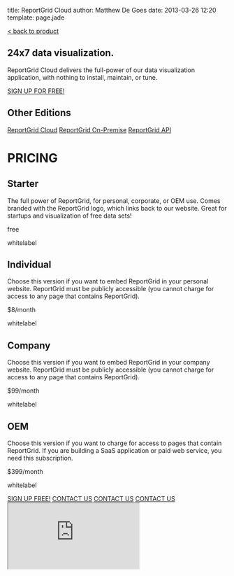 title: ReportGrid Cloud
author: Matthew De Goes
date: 2013-03-26 12:20
template: page.jade

<div id="body-links">
   <a class="static-link" href="/products/reportgrid/">&#60; back to product</a>
</div>
<div class="two-columns">
    <h2>24x7 data visualization.</h2>
    <p>ReportGrid Cloud delivers the full-power of our data visualization application, with nothing to install, maintain, or tune.</p>
</div>
<div class="two-columns-end">
    <a class="medium-button red-background" href="/account/login/">SIGN UP FOR FREE!</a>
    <div id="body-side-resources">
        <h2>Other Editions</h2>
        <div id="editions">
            <a class="active" href="/editions/reportgrid-cloud/">ReportGrid Cloud</a>
            <a href="/editions/reportgrid-on-premise/">ReportGrid On-Premise</a>
            <a href="/editions/reportgrid-api/">ReportGrid API</a>
        </div>
    </div>
</div>
<div class="clear-left">
</div>
<div id="edition-content">
    <h1>PRICING</h1>
    <div id="dynamic-pricing-chart">
        <div class="pricing-chart-option">
            <h2>Starter</h2>
            <p class="description-alt">The full power of ReportGrid, for personal, corporate, or OEM use. Comes branded with the ReportGrid logo, which links back to our website. Great for startups and visualization of free data sets!</p>
            <p class="cost">free</p>
            <p class="check-no"></p>
            <p class="point-name">whitelabel</p>
        </div>
        <div class="pricing-chart-option">
            <h2>Individual</h2>
            <p class="description-alt">Choose this version if you want to embed ReportGrid in your personal website. ReportGrid must be publicly accessible (you cannot charge for access to any page that contains ReportGrid).</p>
            <p class="cost">$8/month</p>
            <p class="check-yes"></p>
            <p class="point-name">whitelabel</p>
        </div>
        <div class="pricing-chart-option">
            <h2>Company</h2>
            <p class="description-alt">Choose this version if you want to embed ReportGrid in your company website. ReportGrid must be publicly accessible (you cannot charge for access to any page that contains ReportGrid).</p>
            <p class="cost">$99/month</p>
            <p class="check-yes"></p>
            <p class="point-name">whitelabel</p>
        </div>
        <div class="pricing-chart-option">
            <h2>OEM</h2>
            <p class="description-alt">Choose this version if you want to charge for access to pages that contain ReportGrid. If you are building a SaaS application or paid web service, you need this subscription.</p>
            <p class="cost">$399/month</p>
            <p class="check-yes"></p>
            <p class="point-name">whitelabel</p>
        </div>
        <div class="clear-left">
        </div>
    </div>
</div>
<div id="dynamic-editions-pricing-buttons">
    <a class="red-background" href="/account/login/">SIGN UP FREE!</a>
    <a class="red-background pop-up-form" href="#">CONTACT US</a>
    <a class="red-background pop-up-form" href="#">CONTACT US</a>
    <a class="red-background pop-up-form" href="#">CONTACT US</a>
</div>
<div id="pop-up-form">
    <div class="icon-close-frame">
    </div>
   <div class="form-iframe">
      <iframe src="http://www2.precog.com/l/17892/2013-02-13/6x1h2"></iframe>
   </div>
</div>